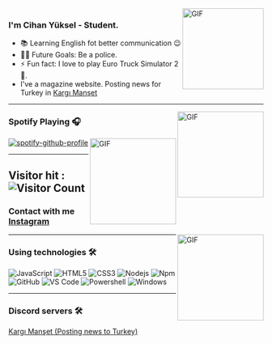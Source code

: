 <link rel="stylesheet" href="https://cdnjs.cloudflare.com/ajax/libs/font-awesome/4.7.0/css/font-awesome.min.css">
<h1 align="center" style="display:none;"></h1>



<img align="right" alt="GIF" height="160px" src="https://media.giphy.com/media/du3J3cXyzhj75IOgvA/giphy.gif" />


### I'm Cihan Yüksel - Student.

- 📚 Learning English fot better communication 😉
- 💪🏼 Future Goals: Be a police.
- ⚡ Fun fact: I love to play Euro Truck Simulator 2 🎱.
- I've a magazine website. Posting news for Turkey in [Kargı Manşet](https://kargimanset.xyz)

---

<img align="right" alt="GIF" height="170px" src="https://media.giphy.com/media/J5B1Y8QZnzXXbLQIBu/giphy.gif" />

### Spotify Playing 🎧

[![spotify-github-profile](https://spotify-github-profile.vercel.app/api/view?uid=65ovjferi2l0aisip65dvovru&cover_image=false&theme=default)](https://spotify-github-profile.vercel.app/api/view?uid=65ovjferi2l0aisip65dvovru&redirect=true) <img align="right" alt="GIF" height="170px" src="https://kargimanset.xyz/wp-content/uploads/2021/11/indir.png" /> 

---

## Visitor hit : ![Visitor Count](https://profile-counter.glitch.me/dude030/count.svg)

### Contact with me [Instagram](https://instagram.com/cihanthestephan)

<img align="right" alt="GIF" height="170px" src="https://kargimanset.xyz/wp-content/uploads/2021/11/muslum-gursesin-tupac-ve-snoop-dogg-ile-fotografi-oldugu-iddiasi.jpg" /> 

---

### Using technologies 🛠 

![JavaScript](https://img.shields.io/badge/-JavaScript-%23F7DF1C?style=flat-square&logo=javascript&logoColor=000000&labelColor=%23F7DF1C&color=%23FFCE5A)
![HTML5](https://img.shields.io/badge/-HTML5-%23E44D27?style=flat-square&logo=html5&logoColor=ffffff)
![CSS3](https://img.shields.io/badge/-CSS3-%231572B6?style=flat-square&logo=css3)
![Nodejs](https://img.shields.io/badge/-Nodejs-339933?style=flat-square&logo=Node.js&logoColor=ffffff)
![Npm](https://img.shields.io/badge/-npm-CB3837?style=flat-square&logo=npm)
![GitHub](https://img.shields.io/badge/-GitHub-181717?style=flat-square&logo=github)
![VS Code](http://img.shields.io/badge/-VS%20Code-007ACC?style=flat-square&logo=visual-studio-code&logoColor=ffffff)
![Powershell](http://img.shields.io/badge/-Powershell-5391FE?style=flat-square&logo=powershell&logoColor=ffffff)
![Windows](http://img.shields.io/badge/-Windows-0078D6?style=flat-square&logo=windows&logoColor=ffffff)
<br/>

---

### Discord servers 🛠 
[Kargı Manşet (Posting news to Turkey)](https://discord.gg/nNMF9JzQWj)<br/>
<br/>



<!--
**sussystephan/sussystephan** is a ✨ _special_ ✨ repository because its `README.md` (this file) appears on your GitHub profile.

Here are some ideas to get you started:

- 🔭 I’m currently working on ...
- 🌱 I’m currently learning ...
- 👯 I’m looking to collaborate on ...
- 🤔 I’m looking for help with ...
- 💬 Ask me about ...
- 📫 How to reach me: ...
- 😄 Pronouns: ...
- ⚡ Fun fact: ...
-->
